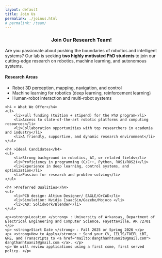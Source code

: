 ```yaml
---
layout: default
title: Join Us
permalink: ./joinus.html 
# permalink: /team/
---
```

<section >
    <h3 style="text-align: center;">Join Our Research Team!</h3>      
    <p>Are you passionate about pushing the boundaries of robotics and intelligent systems? Our lab is seeking <strong>two highly motivated PhD students </strong>  to join our cutting-edge research on robotics, machine learning, and autonomous systems.
    </p> 
    <h4 > Research Areas</h4>
    <ul>
        <li>Robot 3D perception, mapping, navigation, and control
        </li>
        <li>Machine learning for robotics (deep learning, reinforcement learning)</li>
        <li>Human-robot interaction and multi-robot systems</li>
    </ul>

    <h4 > What We Offer</h4>
    <ul>
        <li>Full funding (tuition + stipend) for the PhD program</li>
        <li>Access to state-of-the-art robotic platforms and computing resources</li>
        <li>Collaboration opportunities with top researchers in academia and industry</li>
        <li>A friendly, supportive, and dynamic research environment</li>
    </ul>

    <h4 >Ideal Candidates</h4>
    <ul>
        <li>Strong background in robotics, AI, or related fields</li>
        <li>Proficiency in programming (C/C++, Python, ROS1/ROS2)</li>
        <li>Experience in deep learning, control systems, and optimization</li>
        <li>Passion for research and problem-solving</li>
    </ul>
    
    <h4 >Preferred Qualities</h4>
    <ul>
        <li>PCB design: Altium Designer/ EAGLE/OrCAD</li>
        <li>Simulation: Nvidia IsaacSim/Gazebo/Mojoco </li>
        <li>CAD: Solidwork/Blender</li>
    </ul>

    <p><strong>Location </strong> : University of Arkansas, Department of Electrical Engineering and Computer Science, Fayetteville, AR 72701 </p>
    <p> <strong>Start Date </strong> : Fall 2025 or Spring 2026 </p>
    <p> <strong>How to Apply</strong> : Send your CV, IELTS/TOEFL iBT, GRE, and Transcripts to <a href="mailto:dangthanhtuanit@gmail.com"> dangthanhtuanit@gmail.com </a>. </p>
    <p> We will review applications using a first come, first served policy. </p>
</section>